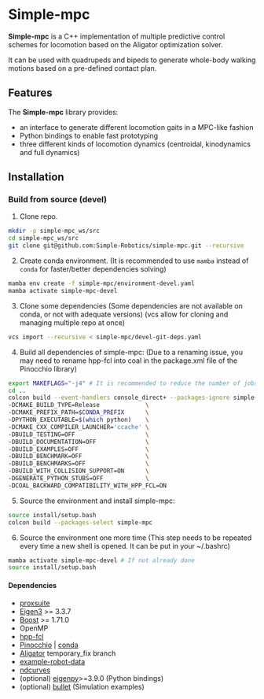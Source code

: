 # Simple-mpc

**Simple-mpc** is a C++ implementation of multiple predictive control schemes for locomotion based on the Aligator optimization solver.

It can be used with quadrupeds and bipeds to generate whole-body walking motions based on a pre-defined contact plan.

## Features

The **Simple-mpc** library provides:

* an interface to generate different locomotion gaits in a MPC-like fashion
* Python bindings to enable fast prototyping
* three different kinds of locomotion dynamics (centroidal, kinodynamics and full dynamics)

## Installation

### Build from source (devel)

1. Clone repo.
```bash
mkdir -p simple-mpc_ws/src
cd simple-mpc_ws/src
git clone git@github.com:Simple-Robotics/simple-mpc.git --recursive
```

2. Create conda environment.
(It is recommended to use `mamba` instead of `conda` for faster/better dependencies solving)
```bash
mamba env create -f simple-mpc/environment-devel.yaml
mamba activate simple-mpc-devel
```

3. Clone some dependencies
(Some dependencies are not available on conda, or not with adequate versions)
(vcs allow for cloning and managing multiple repo at once)
```bash
vcs import --recursive < simple-mpc/devel-git-deps.yaml
```

4. Build all dependencies of simple-mpc:
(Due to a renaming issue, you may need to rename hpp-fcl into coal in the package.xml file of the Pinocchio library)
```bash
export MAKEFLAGS="-j4" # It is recommended to reduce the number of jobs as you ram might get full easily with the default number.
cd ..
colcon build --event-handlers console_direct+ --packages-ignore simple-mpc --cmake-args \
-DCMAKE_BUILD_TYPE=Release             \
-DCMAKE_PREFIX_PATH=$CONDA_PREFIX      \
-DPYTHON_EXECUTABLE=$(which python)    \
-DCMAKE_CXX_COMPILER_LAUNCHER='ccache' \
-DBUILD_TESTING=OFF                    \
-DBUILD_DOCUMENTATION=OFF              \
-DBUILD_EXAMPLES=OFF                   \
-DBUILD_BENCHMARK=OFF                  \
-DBUILD_BENCHMARKS=OFF                 \
-DBUILD_WITH_COLLISION_SUPPORT=ON      \
-DGENERATE_PYTHON_STUBS=OFF            \
-DCOAL_BACKWARD_COMPATIBILITY_WITH_HPP_FCL=ON
```

5. Source the environment and install simple-mpc:
```bash
source install/setup.bash
colcon build --packages-select simple-mpc
```

6. Source the environment one more time
(This step needs to be repeated every time a new shell is opened. It can be put in your ~/.bashrc)
```bash
mamba activate simple-mpc-devel # If not already done
source install/setup.bash
```

#### Dependencies

* [proxsuite](https://github.com/Simple-Robotics/proxsuite.git)
* [Eigen3](https://eigen.tuxfamily.org) >= 3.3.7
* [Boost](https://www.boost.org) >= 1.71.0
* OpenMP
* [hpp-fcl](https://github.com/humanoid-path-planner/hpp-fcl)
* [Pinocchio](https://github.com/stack-of-tasks/pinocchio) | [conda](https://anaconda.org/conda-forge/pinocchio)
* [Aligator](https://github.com/edantec/aligator) temporary_fix branch
* [example-robot-data](https://github.com/Gepetto/example-robot-data)
* [ndcurves](https://github.com/loco-3d/ndcurves)
* (optional) [eigenpy](https://github.com/stack-of-tasks/eigenpy)>=3.9.0 (Python bindings)
* (optional) [bullet](https://github.com/bulletphysics/bullet3) (Simulation examples)

